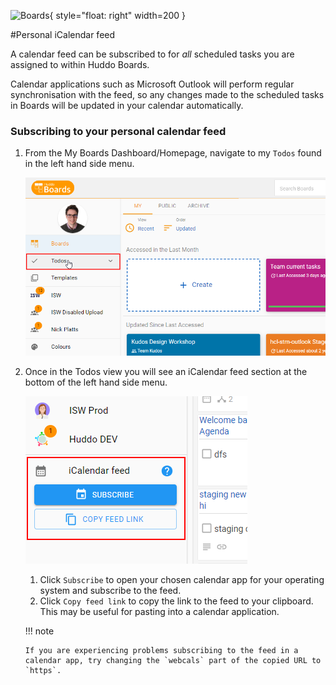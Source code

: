 ![Boards](../../../assets/images/boards-logo.jpg){ style="float: right" width=200 }

#Personal iCalendar feed

A calendar feed can be subscribed to for _all_ scheduled tasks you are assigned to within Huddo Boards.

Calendar applications such as Microsoft Outlook will perform regular synchronisation with the feed, so any changes made to the scheduled tasks in Boards will be updated in your calendar automatically.

### Subscribing to your personal calendar feed

1.  From the My Boards Dashboard/Homepage, navigate to my `Todos` found in the left hand side menu.

    ![](./my-todos.png)

1.  Once in the Todos view you will see an iCalendar feed section at the bottom of the left hand side menu.

    ![](./my-todos-ical.png)

    1.  Click `Subscribe` to open your chosen calendar app for your operating system and subscribe to the feed.
    1.  Click `Copy feed link` to copy the link to the feed to your clipboard. This may be useful for pasting into a calendar application.

    !!! note

        If you are experiencing problems subscribing to the feed in a calendar app, try changing the `webcals` part of the copied URL to `https`.
